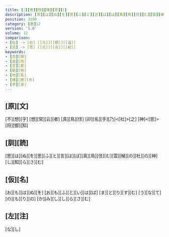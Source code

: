```yaml
---
title: [（][寄][物][陳][思][）]
description: [思][は][ぬ][を][思][ふ][と][言][は][ば][真][鳥][住][む][雲][梯][の][杜][の][神][し][知][ら][さ][む]
position: 3100
category: [巻]12
version: '1.0'
volume: 12
comparison:
- [杜] -> [社] [[元]][[類]][[温]]
- [忌] -> [思] [[元]][[古]][[紀]]
keywords:
- [怨][恨]
- [皮][肉]
- [恋][愛]
- [動][物]
- [地][名]
- [橿][原][市]
- [奈][良]
---
```


## [原][文]

[不][想][乎] [想][常][云][者] [真][鳥][住] [卯][名][手][乃]<[社]>[之] [神]<[思]>[将][御][知]

## [訓][読]

[思][は][ぬ][を][思][ふ][と][言][は][ば][真][鳥][住][む][雲][梯][の][杜][の][神][し][知][ら][さ][む]

## [仮][名]

[お][も][は][ぬ][を] [お][も][ふ][と][い][は][ば] [ま][と][り][す][む] [う][な][て][の][も][り][の] [か][み][し][し][ら][さ][む]

## [左][注]

[な][し]
